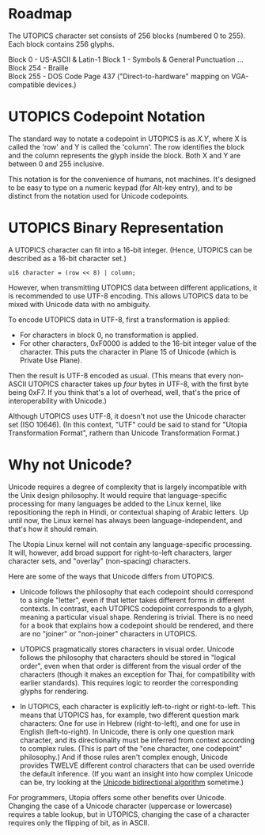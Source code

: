 # Roadmap

The UTOPICS character set consists of 256 blocks (numbered 0 to 255). Each block contains 256 glyphs.

Block 0 - US-ASCII & Latin-1
Block 1 - Symbols & General Punctuation
...  
Block 254 - Braille  
Block 255 - DOS Code Page 437  ("Direct-to-hardware" mapping on VGA-compatible devices.)  

# UTOPICS Codepoint Notation

The standard way to notate a codepoint in UTOPICS is as _X.Y_, where X is called the 'row' and Y is called the 'column'. The row identifies the block and the column represents the glyph inside the block. Both X and Y are between 0 and 255 inclusive.

This notation is for the convenience of humans, not machines. It's designed to be easy to type on a numeric keypad (for Alt-key entry), and to be distinct from the notation used for Unicode codepoints.

# UTOPICS Binary Representation

A UTOPICS character can fit into a 16-bit integer. (Hence, UTOPICS can be described as a 16-bit character set.)

    u16 character = (row << 8) | column;

However, when transmitting UTOPICS data between different applications, it is recommended to use UTF-8 encoding. This allows UTOPICS data to be mixed with Unicode data with no ambiguity.

To encode UTOPICS data in UTF-8, first a transformation is applied:

* For characters in block 0, no transformation is applied.
* For other characters, 0xF0000 is added to the 16-bit integer value of the character. This puts the character in Plane 15 of Unicode (which is Private Use Plane).

Then the result is UTF-8 encoded as usual. (This means that every non-ASCII UTOPICS character takes up *four* bytes in UTF-8, with the first byte being 0xF7. If you think that's a lot of overhead, well, that's the price of interoperability with Unicode.)

Although UTOPICS uses UTF-8, it doesn't not use the Unicode character set (ISO 10646). (In this context, "UTF" could be said to stand for "Utopia Transformation Format", rathern than Unicode Transformation Format.)

# Why not Unicode?

Unicode requires a degree of complexity that is largely incompatible with the Unix design philosophy. It would require that language-specific processing for many languages be added to the Linux kernel, like repositioning the reph in Hindi, or contextual shaping of Arabic letters. Up until now, the Linux kernel has always been language-independent, and that's how it should remain. 

The Utopia Linux kernel will not contain any language-specific processing. It will, however, add broad support for right-to-left characters, larger character sets, and "overlay" (non-spacing) characters.

Here are some of the ways that Unicode differs from UTOPICS.

* Unicode follows the philosophy that each codepoint should correspond to a single "letter", even if that letter takes different forms in different contexts. In contrast, each UTOPICS codepoint corresponds to a glyph, meaning a particular visual shape. Rendering is trivial. There is no need for a book that explains how a codepoint should be rendered, and there are no "joiner" or "non-joiner" characters in UTOPICS.

* UTOPICS pragmatically stores characters in visual order. Unicode follows the philosophy that characters should be stored in "logical order", even when that order is different from the visual order of the characters (though it makes an exception for Thai, for compatibility with earlier standards). This requires logic to reorder the corresponding glyphs for rendering.

* In UTOPICS, each character is explicitly left-to-right or right-to-left. This means that UTOPICS has, for example, two different question mark characters: One for use in Hebrew (right-to-left), and one for use in English (left-to-right). In Unicode, there is only one question mark character, and its directionality must be inferred from context according to complex rules. (This is part of the "one character, one codepoint" philosophy.) 
And if those rules aren't complex enough, Unicode provides TWELVE different control characters that can be used override the default inference. (If you want an insight into how complex Unicode can be, try looking at the [Unicode bidirectional algorithm](https://unicode.org/reports/tr9/) sometime.)

For programmers, Utopia offers some other benefits over Unicode. Changing the case of a Unicode character (uppercase or lowercase) requires a table lookup, but in UTOPICS, changing the case of a character requires only the flipping of bit, as in ASCII.

